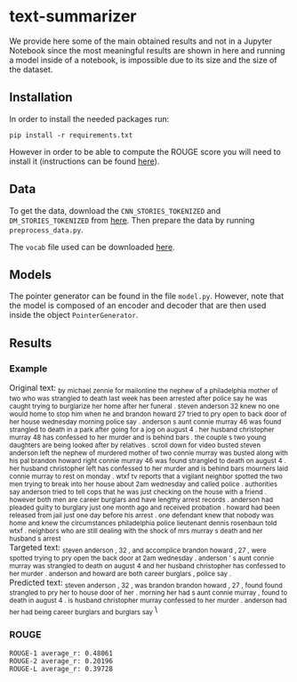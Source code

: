 # text-summarizer
We provide here some of the main obtained results and not in a Jupyter Notebook since the most meaningful results are shown in here and running a model inside of a notebook, is impossible due to its size and the size of the dataset.

## Installation
In order to install the needed packages run:
```
pip install -r requirements.txt
```
However in order to be able to compute the ROUGE score you will need to install it (instructions can be found [here](https://github.com/bheinzerling/pyrouge)).

## Data 
To get the data, download the `CNN_STORIES_TOKENIZED` and `DM_STORIES_TOKENIZED` from [here](https://github.com/JafferWilson/Process-Data-of-CNN-DailyMail). Then prepare the data by running `preprocess_data.py`.

The `vocab` file used can be downloaded [here](https://drive.google.com/file/d/0BzQ6rtO2VN95a0c3TlZCWkl3aU0/view).

## Models
The pointer generator can be found in the file `model.py`. However, note that the model is composed of an encoder and decoder that are then used inside the object `PointerGenerator`.

## Results
### Example
Original text: <sub> by michael zennie for mailonline the nephew of a philadelphia mother of two who was strangled to death last week has been arrested after police say he was caught trying to burglarize her home after her funeral . steven anderson 32 knew no one would home to stop him when he and brandon howard 27 tried to pry open to back door of her house wednesday morning police say . anderson s aunt connie murray 46 was found strangled to death in a park after going for a jog on august 4 . her husband christopher murray 48 has confessed to her murder and is behind bars . the couple s two young daughters are being looked after by relatives . scroll down for video busted steven anderson left the nephew of murdered mother of two connie murray was busted along with his pal brandon howard right connie murray 46 was found strangled to death on august 4 . her husband christopher left has confessed to her murder and is behind bars mourners laid connie murray to rest on monday . wtxf tv reports that a vigilant neighbor spotted the two men trying to break into her house about 2am wednesday and called police . authorities say anderson tried to tell cops that he was just checking on the house with a friend . however both men are career burglars and have lengthy arrest records . anderson had pleaded guilty to burglary just one month ago and received probation . howard had been released from jail just one day before his arrest . one defendant knew that nobody was home and knew the circumstances philadelphia police lieutenant dennis rosenbaun told wtxf . neighbors who are still dealing with the shock of mrs murray s death and her husband s arrest </sub> \
Targeted text: <sub> steven anderson , 32 , and accomplice brandon howard , 27 , were spotted trying to pry open the back door at 2am wednesday . anderson ' s aunt connie murray was strangled to death on august 4 and her husband christopher has confessed to her murder . anderson and howard are both career burglars , police say . </sub> \
Predicted text: <sub> steven anderson , 32 , was brandon brandon howard , 27 , found found strangled to pry her to house door of her . morning her had s aunt connie murray , found to death in august 4 . is husband christopher murray confessed to her murder . anderson had her had being career burglars and burglars say </sub> \

### ROUGE
```
ROUGE-1 average_r: 0.48061
ROUGE-2 average_r: 0.20196
ROUGE-L average_r: 0.39728
```
